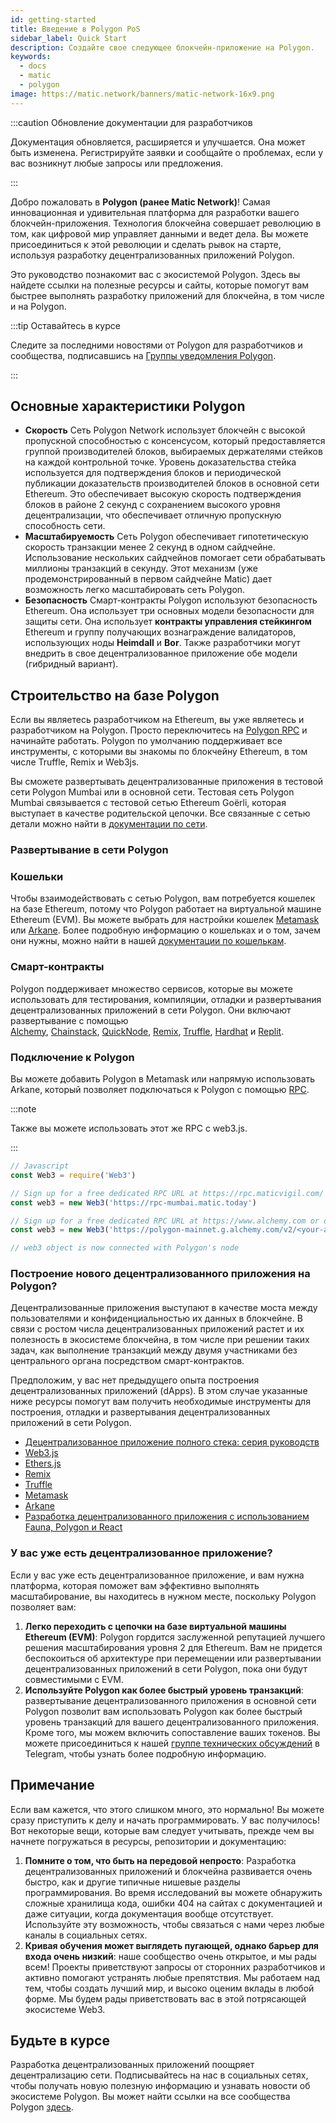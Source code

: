 ```yaml
---
id: getting-started
title: Введение в Polygon PoS
sidebar_label: Quick Start
description: Создайте свое следующее блокчейн-приложение на Polygon.
keywords:
  - docs
  - matic
  - polygon
image: https://matic.network/banners/matic-network-16x9.png
---
```


:::caution Обновление документации для разработчиков

Документация обновляется, расширяется и улучшается. Она может быть изменена. Регистрируйте заявки и сообщайте о проблемах, если у вас возникнут любые запросы или предложения.

:::

Добро пожаловать в **Polygon (ранее Matic Network)**! Самая инновационная и удивительная платформа для разработки вашего блокчейн-приложения. Технология блокчейна совершает революцию в том, как цифровой мир управляет данными и ведет дела. Вы можете присоединиться к этой революции и сделать рывок на старте, используя разработку децентрализованных приложений Polygon.

Это руководство познакомит вас с экосистемой Polygon. Здесь вы найдете ссылки на полезные ресурсы и сайты, которые помогут вам быстрее выполнять разработку приложений для блокчейна, в том числе и на Polygon.

:::tip Оставайтесь в курсе

Следите за последними новостями от Polygon для разработчиков
 и сообщества, подписавшись на [Группы уведомления Polygon](https://polygon.technology/notifications/).

:::

## **Основные характеристики Polygon**

- **Скорость** Сеть Polygon Network использует блокчейн с высокой пропускной способностью с консенсусом, который предоставляется группой производителей блоков, выбираемых держателями стейков на каждой контрольной точке. Уровень доказательства стейка используется для подтверждения блоков и периодической публикации доказательств производителей блоков в основной сети Ethereum. Это обеспечивает высокую скорость подтверждения блоков в районе 2 секунд с сохранением высокого уровня децентрализации, что обеспечивает отличную пропускную способность сети.
- **Масштабируемость** Сеть Polygon обеспечивает гипотетическую скорость транзакции менее 2 секунд в одном сайдчейне. Использование нескольких сайдчейнов помогает сети обрабатывать миллионы транзакций в секунду. Этот механизм (уже продемонстрированный в первом сайдчейне Matic) дает возможность легко масштабировать сеть Polygon.
- **Безопасность** Смарт-контракты Polygon используют безопасность Ethereum. Она использует три основных модели безопасности для защиты сети. Она использует **контракты управления стейкингом** Ethereum и группу получающих вознаграждение валидаторов, использующих ноды **Heimdall** и **Bor**. Также разработчики могут внедрить в свое децентрализованное приложение обе модели (гибридный вариант).

## Строительство на базе **Polygon**

Если вы являетесь разработчиком на Ethereum, вы уже являетесь и разработчиком на Polygon. Просто переключитесь на [Polygon RPC](https://polygon-rpc.com/) и начинайте работать. Polygon по умолчанию поддерживает все инструменты, с которыми вы знакомы по блокчейну Ethereum, в том числе Truffle, Remix и Web3js.

Вы сможете развертывать децентрализованные приложения в тестовой сети Polygon Mumbai или в основной сети. Тестовая сеть Polygon Mumbai связывается с тестовой сетью Ethereum Goërli, которая выступает в качестве родительской цепочки. Все связанные с сетью детали можно найти в [документации по сети](https://github.com/maticnetwork/matic-docs/blob/master/docs/develop/network-details/network.md).

### **Развертывание в сети Polygon**

### **Кошельки**

Чтобы взаимодействовать с сетью Polygon, вам потребуется кошелек на базе Ethereum, потому что Polygon работает на виртуальной машине Ethereum (EVM). Вы можете выбрать для настройки кошелек [Metamask](https://github.com/maticnetwork/matic-docs/blob/master/docs/develop/metamask/overview.md) или [Arkane](https://github.com/maticnetwork/matic-docs/blob/master/docs/develop/wallets/arkane/intro_arkane.md). Более подробную информацию о кошельках и о том, зачем они нужны, можно найти в нашей [документации по кошелькам](https://docs.polygon.technology/docs/develop/wallets/getting-started).

### **Смарт-контракты**

Polygon поддерживает множество сервисов, которые вы можете использовать для тестирования, компиляции, отладки и развертывания децентрализованных приложений в сети Polygon. Они включают развертывание с помощью [Alchemy](https://github.com/maticnetwork/matic-docs/blob/master/docs/develop/alchemy.md), [Chainstack](https://github.com/maticnetwork/matic-docs/blob/master/docs/develop/chainstack.md), [QuickNode](https://github.com/maticnetwork/matic-docs/blob/master/docs/develop/quicknode.md), [Remix](https://github.com/maticnetwork/matic-docs/blob/master/docs/develop/remix.md), [Truffle](https://github.com/maticnetwork/matic-docs/blob/master/docs/develop/truffle.md), [Hardhat](https://github.com/maticnetwork/matic-docs/blob/master/docs/develop/hardhat.md) и [Replit](https://github.com/maticnetwork/matic-docs/blob/master/docs/develop/replit.md).

### **Подключение к Polygon**

Вы можете добавить Polygon в Metamask или напрямую использовать Arkane, который позволяет подключаться к Polygon с помощью [RPC](https://docs.polygon.technology/docs/develop/metamask/config-polygon-on-metamask/).

:::note

Также вы можете использовать этот же RPC с web3.js.

:::

```js
// Javascript
const Web3 = require('Web3')

// Sign up for a free dedicated RPC URL at https://rpc.maticvigil.com/ or other hosted node providers.
const web3 = new Web3('https://rpc-mumbai.matic.today')

// Sign up for a free dedicated RPC URL at https://www.alchemy.com or other hosted node providers.
const web3 = new Web3('https://polygon-mainnet.g.alchemy.com/v2/<your-api-key>')

// web3 object is now connected with Polygon's node
```

### **Построение нового децентрализованного приложения на Polygon?**

Децентрализованные приложения выступают в качестве моста между пользователями и конфиденциальностью их данных в блокчейне. В связи с ростом числа децентрализованных приложений растет и их полезность в экосистеме блокчейна, в том числе при решении таких задач, как выполнение транзакций между двумя участниками без центрального органа посредством смарт-контрактов.

Предположим, у вас нет предыдущего опыта построения децентрализованных приложений (dApps). В этом случае указанные ниже ресурсы помогут вам получить необходимые инструменты для построения, отладки и развертывания децентрализованных приложений в сети Polygon.

- [Децентрализованное приложение полного стека: серия руководств](https://kauri.io/full-stack-dapp-tutorial-series/5b8e401ee727370001c942e3/c)
- [Web3.js](https://www.dappuniversity.com/articles/web3-js-intro)
- [Ethers.js](https://docs.ethers.io/v5/)
- [Remix](https://docs.polygon.technology/docs/develop/remix/)
- [Truffle](https://docs.polygon.technology/docs/develop/truffle)
- [Metamask](https://docs.polygon.technology/docs/develop/metamask/overview)
- [Arkane](https://docs.polygon.technology/docs/develop/wallets/arkane/intro)
- [Разработка децентрализованного приложения с использованием Fauna, Polygon и React](https://docs.polygon.technology/docs/develop/dapp-fauna-polygon-react)

### **У вас уже есть децентрализованное приложение?**

Если у вас уже есть децентрализованное приложение, и вам нужна платформа, которая поможет вам эффективно выполнять масштабирование, вы находитесь в нужном месте, поскольку Polygon позволяет вам:

1. **Легко переходить с цепочки на базе виртуальной машины Ethereum (EVM)**: Polygon гордится заслуженной репутацией лучшего решения масштабирования уровня 2 для Ethereum. Вам не придется беспокоиться об архитектуре при перемещении или развертывании децентрализованных приложений в сети Polygon, пока они будут совместимыми с EVM.
2. **Используйте Polygon как более быстрый уровень транзакций**: развертывание децентрализованного приложения в основной сети Polygon позволит вам использовать Polygon как более быстрый уровень транзакций для вашего децентрализованного приложения. Кроме того, мы можем включить сопоставление ваших токенов. Вы можете присоединиться к нашей [группе технических обсуждений](http://bit.ly/matic-technical-group) в Telegram, чтобы узнать более подробную информацию.

## **Примечание**

Если вам кажется, что этого слишком много, это нормально! Вы можете сразу приступить к делу и начать программировать. У вас получилось! Вот некоторые вещи, которые вам следует учитывать, прежде чем вы начнете погружаться в ресурсы, репозитории и документацию:

1. **Помните о том, что быть на передовой непросто**: Разработка децентрализованных приложений и блокчейна развивается очень быстро, как и другие типичные нишевые разделы программирования. Во время исследований вы можете обнаружить сложные хранилища кода, ошибки 404 на сайтах с документацией и даже ситуации, когда документация вообще отсутствует. Используйте эту возможность, чтобы связаться с нами через любые каналы в социальных сетях.
2. **Кривая обучения может выглядеть пугающей, однако барьер для входа очень низкий**: наше сообщество очень открытое, и мы рады всем! Проекты приветствуют запросы от сторонних разработчиков и активно помогают устранять любые препятствия. Мы работаем над тем, чтобы создать лучший мир, и высоко оценим вклады в любой форме. Мы будем рады приветствовать вас в этой потрясающей экосистеме Web3.

## **Будьте в курсе**

Разработка децентрализованных приложений поощряет децентрализацию сети. Подписывайтесь на нас в социальных сетях, чтобы получать новую полезную информацию и узнавать новости об экосистеме Polygon. Вы может найти ссылки на все сообщества Polygon [здесь](https://polygon.technology/community/).
